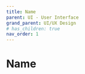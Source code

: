 ```yaml
---
title: Name
parent: UI - User Interface
grand_parent: UI/UX Design
# has_children: true
nav_order: 1
---
```


# Name